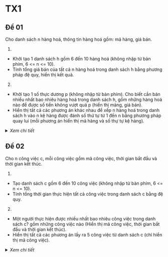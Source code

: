 # TX1

## Đề 01

Cho danh sách n hàng hoá, thông tin hàng hoá gồm: mã hàng, giá bán.

1. 
- Khởi tạo 1 danh sách h gồm 6 đến 10 hàng hoá (không nhập từ bàn phím, 6 <= n <= 10).
- Tính tổng giá bán của tất cả n hàng hoá trong danh sách h bằng phương pháp đệ quy, hiển thị kết quả.

2.
- Khởi tạo 1 số thực dương p (không nhập từ bàn phím). Cho biết cần bán nhiều nhất bao nhiêu hàng hoá trong danh sách h, gồm những hàng hoá nào để được số tiền không vượt quá p (hiển thị mảng, giá bán).
- Hiển thị tất cả các phương án khác nhau để xếp n hàng hoá trong danh sách h vào n kệ hàng được đánh số thứ tự từ 1 đến n bằng phương pháp quay lui (mỗi phương án hiển thị mã hàng và số thự tự kệ hàng).

<details>
  <summary><i>Xem chi tiết</i></summary>
  <br>

  **Phân tích:**
  
  - Ta không cần thiết tạo ngẫu nhiên danh sách mà có thể khởi tạo mặc định

  **Code:**

  ```c++
  #include<bits/stdc++.h>
  using namespace std;

  class HangHoa {
    public:
      int maH;
      int giaBan;

      HangHoa() {
        maH = 0;
        giaBan = 0;
      }

      void nhap(int maH, int giaBan) {
        this->maH = maH;
        this->giaBan = giaBan;
      }

      void hienThi() {
        cout << setw(10) << maH
          << setw(15) << giaBan << endl; 
      }
  };

  int n;
  HangHoa *dshh;

  void hienThiTieuDe() {
    cout << setw(10) << "MA HANG"
      << setw(15) << "GIA BAN" << endl; 
  }

  void khoiTaoDanhSach() {
    int maxN = 10, minN = 6;
    srand(time(0));
    n = minN + rand() % (maxN - minN + 1);

    dshh = new HangHoa[n];

    cout << "Danh sach gom " << n << " hang hoa:\n";
    hienThiTieuDe();

    for(int i = 0; i < n; i++) {
      int gia = 1 + rand();
      dshh[i].nhap(i+1, gia);
      dshh[i].hienThi();
    }
  }

  int tongGia(int k) {
    int gia = dshh[k].giaBan;

    if(k == n-1)
      return gia;
    else 
      return gia + tongGia(k+1);
  }

  // can ban nhieu nhat bao nhieu hang hoa trong ds h
  // de duoc so tien khong vuot qua p

  void sapXepGiaTangDan() {
    for(int i = 0; i < n; i++) {
      for(int j = n-1; j > i; j--) {
        if(dshh[j].giaBan < dshh[j-1].giaBan) {
          HangHoa tmp = dshh[j];
          dshh[j] = dshh[j-1];
          dshh[j-1] = tmp;
        }
      }
    }
  }

  void canHangHoaItNhat() {
    float scale = 1 + rand() / (float) RAND_MAX;
    float p = scale * rand();

    cout << "\np = " << p << endl;

    sapXepGiaTangDan();

    int count = 0;
    HangHoa hangCanBan[n];

    for(int i = 0; i < n; i++) {
      if(p >= dshh[i].giaBan) {
        p -= dshh[i].giaBan;
        hangCanBan[count++] = dshh[i];
      }
    }

    if(count == 0) {
      cout << "Khong co gia tri nao thoa man\n";
        return;
    }

    cout << "Can ban nhieu nhat " << count << " hang hoa de so tien khong vuot qua p\n";
    cout << "Bao gom cac hang hoa sau:\n";
    hienThiTieuDe();
    for(int i = 0; i < count; i++) {
      hangCanBan[i].hienThi();
    }
  }

  // Hien thi tat cac cac phuong an khac nhau de xep n hang hoa trong danh sach h vao n ke hang 
  // duoc danh so thu tu tu 1 den n bang pp quay lui

  int x[100];
  bool check[100] = {false};
  int dem = 0;

  void hienThiSTTKeHang() {
    for(int i = 0; i < n; i++) {
      cout << "\t" << i+1;
    }
    cout << endl << endl;
  }

  void hienThiCachXep() {
    for(int i = 1; i <= n; i++) {
      cout << "\t" << dshh[x[i]-1].maH;
    }
      cout << endl;
      dem++;
  }

  void XepHangVaoKe(int k) {
    for(int i = 1; i <= n; i++) {
      if(!check[i]) {
        x[k] = i;
        check[i] = true;

        if(k == n)
          hienThiCachXep();
        else 
          XepHangVaoKe(k+1);

        check[i] = false;
      }
    }
  }

  int main() {
    khoiTaoDanhSach();

    cout << "\n--> Nhan enter de tiep tuc!\n"; getchar();
    cout << "\nTong gia ban cua tat ca n hang hoa trong danh sach: " << tongGia(0) << endl;

    cout << "\n--> Nhan enter de tiep tuc!\n"; getchar();
    canHangHoaItNhat();

    cout << "\n--> Nhan enter de tiep tuc!\n"; getchar();
    cout << "\nCac phuong an khac nhau de xep n hang hoa vao ke hang.\n";
    cout << "Dong dau tien la STT ke hang, cac dong tiep theo la cac ma hang.\n"; 
    hienThiSTTKeHang();
    XepHangVaoKe(1);
    cout << "\nTong so cach: " << dem << endl;
    // Cac phuong an se hien thi rat nhieu neu n lon
    return 0;
  }
  ```

  **Kết quả chạy:**
  
  | | |
  | -- | -- |
  | Ý 1 <br> ![image](https://user-images.githubusercontent.com/65481655/201361254-9d7fa353-1010-471e-acb1-18f3fcf2c74a.png) | Ý 2 <br> ![image](https://user-images.githubusercontent.com/65481655/201361300-7b9e8b00-cd01-4749-98e0-40e780f4abd4.png) |
  | Ý 3 <br> ![image](https://user-images.githubusercontent.com/65481655/201361364-afe561ba-57dd-4233-8b29-1f4229a6740b.png) | Ý 4 <br> ![image](https://user-images.githubusercontent.com/65481655/201361451-d6e0a6fc-c869-475b-ad00-453c11c74c73.png) <br> ![image](https://user-images.githubusercontent.com/65481655/201361516-2afff059-ac99-4c5b-932f-d27e27786bf3.png) |

</details>

## Đề 02

Cho n công việc c, mỗi công việc gồm mã công việc, thời gian bắt đầu và thời gian kết thúc.

1. 
- Tạo danh sách c gồm 6 đến 10 công việc (không nhập từ bàn phím, 6 <= n <= 10).
- Tính tổng thời gian thực hiện tất cả công việc trong danh sách c bằng đệ quy.

2.
- Một người thực hiện được nhiều nhất bao nhiêu công việc trong danh sách c? gồm những công việc nào (Hiển thị mã công việc, thời gian bắt đầu và thời gian kết thúc).
- Hiển thị tất cả các phương án lấy ra 5 công việc từ danh sách c (chỉ hiển thị mã công việc).

<details>
  <summary><i>Xem chi tiết</i></summary>
  <br>

  **Phân tích:**
  
  - Ta không cần thiết tạo ngẫu nhiên danh sách mà có thể khởi tạo mặc định.
  - Còn ý 2.1 chưa làm được do chưa hiểu yêu cầu.

  **Code:**

  ```c++
  #include<bits/stdc++.h>
  #include<Windows.h>
  using namespace std;

  #define maxN 10
  #define minN 6

  class Job {
    public:
      int maCV;
      int startTime;
      int finishTime;

      Job() {	
        this->maCV = 0,
        this->startTime = 0;
        this->finishTime = 0; 
      }

      void input(int maCV, int startTime, int finishTime) {
        this->maCV = maCV,
        this->startTime = startTime;
        this->finishTime = finishTime; 
      }

      void show() {
        cout << "\t" << setw(10) << left << this->maCV 
          << setw(15) << left << this->startTime
          << setw(10) << left << this->finishTime << endl;
      }
  };

  int n;
  Job *jobList;

  // Tu dong tao danh sach cong viec
  void autoCreateJobList();

  void showTitle();

  // Tinh tong thoi gian thuc hien tat ca cong viec trong ds
  int sumExecTime(int k);

  // Cac cach lay ra 5 cong viec tu ds
  int k = 5;
  int x[100]; // luu tru ma cv
  int countWays = 0;

  void showMaCV();

  void getFiveJobs(int p);

  int main() {
    autoCreateJobList();

    cout << "\nTong thoi gian thuc hien tat ca cong viec la: " << sumExecTime(0) << endl;

    Sleep(500);

    cout << "\nCac phuong an lay ra 5 cong viec tu ds c (hien thi ma cong viec):\n";
    getFiveJobs(1);
    cout << "\n===> Tong: " << countWays << " cach.\n";

    return 0;
  }

  void autoCreateJobList() {
    srand(time(0)); 
    n = minN + rand() % (maxN - minN + 1);

    jobList = new Job[n];

    showTitle();

    for(int i = 0; i < n; i++) {
      int random = rand();

      int startTime = 1 + random % 12;

      int finishTime = 1 + random % 24;
      while(finishTime <= startTime) {
        finishTime++;
      }

      jobList[i].input(i+1, startTime, finishTime);
      jobList[i].show();
    }
  }

  void showTitle() {
    cout << "\t" << setw(10) << left << "Ma CV"
      << setw(15) << left << "Start time"
      << setw(10) << left << "Finish time" << endl;
  }

  int sumExecTime(int k) {
    int execTime = jobList[k].finishTime - jobList[k].startTime;

    if(k == n-1)
      return execTime;
    else 
      return execTime + sumExecTime(k+1);
  }

  void showMaCV() {
    for(int i = 1; i <= k; i++) {
        cout << "\t" << jobList[x[i]-1].maCV;
    }
      cout << endl;

      countWays++;
  }

  void getFiveJobs(int p) {
    for(int i = x[p-1]+1; i <= n-k+p; i++) {
      x[p] = i;

      if(p == k)
        showMaCV();
      else
        getFiveJobs(p+1);
    }	
  }
  ```

  **Kết quả chạy:**
  
  |||
  |--|--|
  | ![image](https://user-images.githubusercontent.com/65481655/201362504-57830a4f-ba5a-45e6-a2bf-e57fd312e56a.png) | ![image](https://user-images.githubusercontent.com/65481655/201362547-8ea07645-31d2-439f-85f8-06cad2e045ee.png) |

</details>
